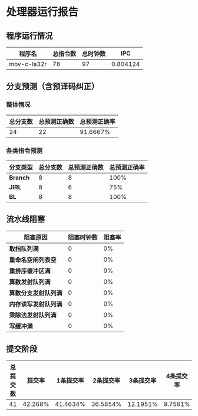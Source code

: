 # 处理器运行报告
## 程序运行情况
|程序名|总指令数|总时钟数|IPC|
|---|---|---|---|
|mov-c-la32r|78|97|0.804124|

## 分支预测（含预译码纠正）
### 整体情况
|总分支数|总预测正确数|总预测正确率|
|---|---|---|
|24|22|91.6667%|

### 各类指令预测
|分支类型|总分支数|总预测正确数|总预测正确率|
|---|---|---|---|
|**Branch**| 8 | 8 | 100%|
|**JIRL**| 8 | 6 | 75%|
|**BL**| 8 | 8 | 100%|

## 流水线阻塞
|阻塞原因|阻塞时钟数|阻塞率|
|---|---|---|
|**取指队列满**| 0 | 0%|
|**重命名空闲列表空**|0 | 0%|
|**重排序缓冲区满**|0 | 0%|
|**算数发射队列满**|0 | 0%|
|**算数分支发射队列满**|0 | 0%|
|**内存读写发射队列满**|0 | 0%|
|**乘除法发射队列满**|0 | 0%|
|**写缓冲满**|0 | 0%|
## 提交阶段
|总提交数|提交率|1条提交率|2条提交率|3条提交率|4条提交率|
|---|---|---|---|---|---|
|41|42.268%|41.4634%|36.5854%|12.1951%|9.7561%|
